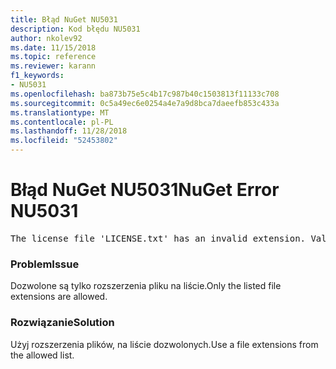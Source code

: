 ```yaml
---
title: Błąd NuGet NU5031
description: Kod błędu NU5031
author: nkolev92
ms.date: 11/15/2018
ms.topic: reference
ms.reviewer: karann
f1_keywords:
- NU5031
ms.openlocfilehash: ba873b75e5c4b17c987b40c1503813f11133c708
ms.sourcegitcommit: 0c5a49ec6e0254a4e7a9d8bca7daeefb853c433a
ms.translationtype: MT
ms.contentlocale: pl-PL
ms.lasthandoff: 11/28/2018
ms.locfileid: "52453802"
---
```

# <a name="nuget-error-nu5031"></a><span data-ttu-id="b3e9a-103">Błąd NuGet NU5031</span><span class="sxs-lookup"><span data-stu-id="b3e9a-103">NuGet Error NU5031</span></span>
<pre>The license file 'LICENSE.txt' has an invalid extension. Valid options are .txt, .md or none.</pre>

### <a name="issue"></a><span data-ttu-id="b3e9a-104">Problem</span><span class="sxs-lookup"><span data-stu-id="b3e9a-104">Issue</span></span>

<span data-ttu-id="b3e9a-105">Dozwolone są tylko rozszerzenia pliku na liście.</span><span class="sxs-lookup"><span data-stu-id="b3e9a-105">Only the listed file extensions are allowed.</span></span>

### <a name="solution"></a><span data-ttu-id="b3e9a-106">Rozwiązanie</span><span class="sxs-lookup"><span data-stu-id="b3e9a-106">Solution</span></span>

<span data-ttu-id="b3e9a-107">Użyj rozszerzenia plików, na liście dozwolonych.</span><span class="sxs-lookup"><span data-stu-id="b3e9a-107">Use a file extensions from the allowed list.</span></span> 